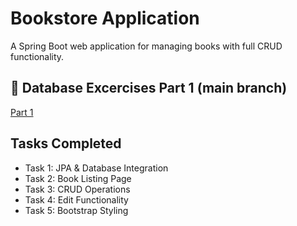 # Bookstore Application

A Spring Boot web application for managing books with full CRUD functionality.

## 🔗 Database Excercises Part 1 (main branch)
[Part 1](bookstore)

## Tasks Completed
- Task 1: JPA & Database Integration
- Task 2: Book Listing Page
- Task 3: CRUD Operations
- Task 4: Edit Functionality  
- Task 5: Bootstrap Styling
